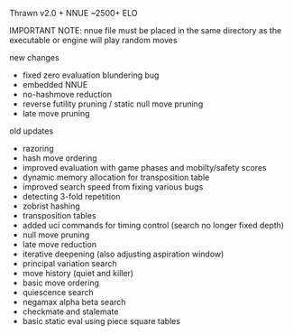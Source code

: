 Thrawn v2.0 + NNUE 
~2500+ ELO

IMPORTANT NOTE: nnue file must be placed in the same directory as the executable or engine will play random moves

new changes
- fixed zero evaluation blundering bug
- embedded NNUE
- no-hashmove reduction
- reverse futility pruning / static null move pruning
- late move pruning

old updates
- razoring
- hash move ordering
- improved evaluation with game phases and mobilty/safety scores
- dynamic memory allocation for transposition table
- improved search speed from fixing various bugs
- detecting 3-fold repetition
- zobrist hashing
- transposition tables
- added uci commands for timing control (search no longer fixed depth)
- null move pruning
- late move reduction
- iterative deepening (also adjusting aspiration window)
- principal variation search
- move history (quiet and killer)
- basic move ordering
- quiescence search
- negamax alpha beta search
- checkmate and stalemate
- basic static eval using piece square tables
